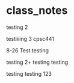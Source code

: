 # class_notes

testing 2


testiiiing 3 cpsc441
 
 
 8-26 Test
 testing 

testing 2+
testing
testing

testing  testing  123